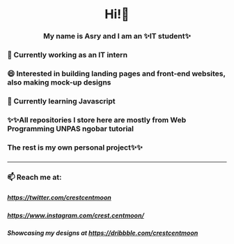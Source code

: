 ### <h1 align=center> Hi!👋 </h1>
### <h3 align=center>My name is Asry and I am an ✨IT student✨</h3>

### 🔭 Currently working as an IT intern 
### 😄 Interested in building landing pages and front-end websites, also making mock-up designs
### 🌱 Currently learning Javascript
### ✨✨All repositories I store here are mostly from Web Programming UNPAS ngobar tutorial
### The rest is my own personal project✨✨

### <hr>
### 📫 Reach me at:
### <h5> https://twitter.com/crestcentmoon </h5>
### <h5> https://www.instagram.com/crest.centmoon/ </h5>
### <h5> Showcasing my designs at https://dribbble.com/crestcentmoon </h5>



<!--
**crestcentmoon/crestcentmoon** is a ✨ _special_ ✨ repository because its `README.md` (this file) appears on your GitHub profile.



